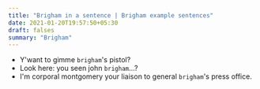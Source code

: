 ```yaml
---
title: "Brigham in a sentence | Brigham example sentences"
date: 2021-01-20T19:57:50+05:30
draft: falses
summary: "Brigham"
---
```

- Y'want to gimme `brigham`'s pistol?
- Look here: you seen john `brigham`...?
- I'm corporal montgomery your liaison to general `brigham`'s press office.
                 
